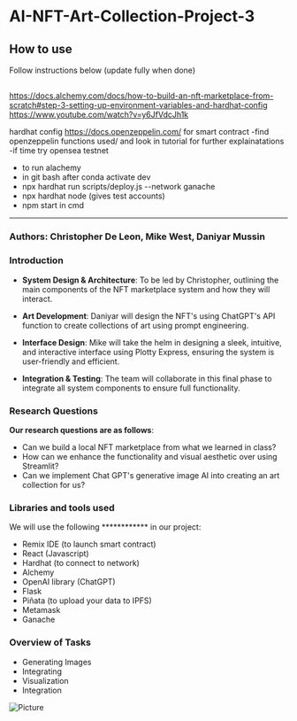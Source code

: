# AI-NFT-Art-Collection-Project-3

## How to use
Follow instructions below (update fully when done)
##


https://docs.alchemy.com/docs/how-to-build-an-nft-marketplace-from-scratch#step-3-setting-up-environment-variables-and-hardhat-config
https://www.youtube.com/watch?v=y6JfVdcJh1k

hardhat config
https://docs.openzeppelin.com/ for smart contract
-find openzeppelin functions used/ and look in tutorial for further explainatations
-if time try opensea testnet

* to run alachemy
* in git bash after conda activate dev
* npx hardhat run scripts/deploy.js --network ganache
* npx hardhat node (gives test accounts)
* npm start in cmd
---------------------------------------------------------------------------

### Authors: Christopher De Leon, Mike West, Daniyar Mussin

### Introduction

* **System Design & Architecture**: To be led by Christopher, outlining the main components of the NFT marketplace system and how they will interact.

* **Art Development**:  Daniyar will design the NFT's using ChatGPT's API function to create collections of art using prompt engineering.

* **Interface Design**: Mike will take the helm in designing a sleek, intuitive, and interactive interface using Plotty Express, ensuring the system is user-friendly and efficient.

* **Integration & Testing**: The team will collaborate in this final phase to integrate all system components to ensure full functionality.
  
### Research Questions
**Our research questions are as follows**:
* Can we build a local NFT marketplace from what we learned in class?
* How can we enhance the functionality and visual aesthetic over using Streamlit?
* Can we implement Chat GPT's generative image AI into creating an art collection for us?

### Libraries and tools used
We will use the following ************ in our project:
* Remix IDE (to launch smart contract)
* React (Javascript)
* Hardhat (to connect to network)
* Alchemy
* OpenAI library (ChatGPT)
* Flask
* Piñata (to upload your data to IPFS)
* Metamask
* Ganache

### Overview of Tasks
* Generating Images
* Integrating 
* Visualization
* Integration


![Picture](https://www.columbia.edu/content/themes/custom/columbia/assets/img/cu-header.svg)
